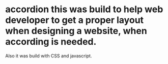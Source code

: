 # accordion this was build to help web developer to get a proper layout when designing a website, when according is needed.
Also it was build with CSS and javascript. 
